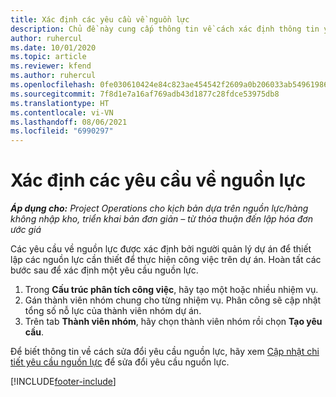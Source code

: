 ```yaml
---
title: Xác định các yêu cầu về nguồn lực
description: Chủ đề này cung cấp thông tin về cách xác định thông tin yêu cầu nguồn lực.
author: ruhercul
ms.date: 10/01/2020
ms.topic: article
ms.reviewer: kfend
ms.author: ruhercul
ms.openlocfilehash: 0fe030610424e84c823ae454542f2609a0b206033ab549619865e2c649cce113
ms.sourcegitcommit: 7f8d1e7a16af769adb43d1877c28fdce53975db8
ms.translationtype: HT
ms.contentlocale: vi-VN
ms.lasthandoff: 08/06/2021
ms.locfileid: "6990297"
---
```

# <a name="define-resource-requirements"></a>Xác định các yêu cầu về nguồn lực

_**Áp dụng cho:** Project Operations cho kịch bản dựa trên nguồn lực/hàng không nhập kho, triển khai bản đơn giản – từ thỏa thuận đến lập hóa đơn ước giá_

Các yêu cầu về nguồn lực được xác định bởi người quản lý dự án để thiết lập các nguồn lực cần thiết để thực hiện công việc trên dự án. Hoàn tất các bước sau để xác định một yêu cầu nguồn lực.

1.  Trong **Cấu trúc phân tích công việc**, hãy tạo một hoặc nhiều nhiệm vụ.
2.  Gán thành viên nhóm chung cho từng nhiệm vụ. Phân công sẽ cập nhật tổng số nỗ lực của thành viên nhóm dự án.
3.  Trên tab **Thành viên nhóm**, hãy chọn thành viên nhóm rồi chọn **Tạo yêu cầu**.

Để biết thông tin về cách sửa đổi yêu cầu nguồn lực, hãy xem [Cập nhật chi tiết yêu cầu nguồn lực](define-resource-requirements.md) để sửa đổi yêu cầu nguồn lực.

[!INCLUDE[footer-include](../includes/footer-banner.md)]